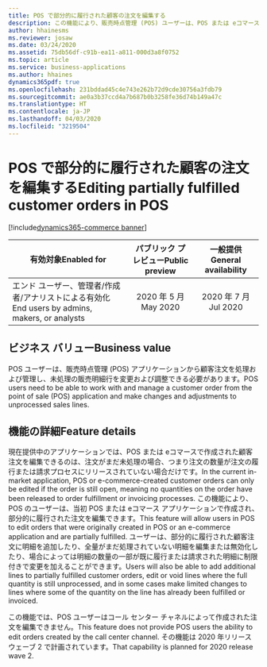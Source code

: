 ```yaml
---
title: POS で部分的に履行された顧客の注文を編集する
description: この機能により、販売時点管理 (POS) ユーザーは、POS または eコマース アプリケーションで作成され、既に部分的に履行または請求されている顧客注文を編集できます。
author: hhainesms
ms.reviewer: josaw
ms.date: 03/24/2020
ms.assetid: 75db56df-c91b-ea11-a811-000d3a8f0752
ms.topic: article
ms.service: business-applications
ms.author: hhaines
dynamics365pdf: true
ms.openlocfilehash: 231bddad45c4e743e262b72d9cde30756a3fdb79
ms.sourcegitcommit: ae0a3b37ccd4a7b687b0b3258fe36d74b149a47c
ms.translationtype: HT
ms.contentlocale: ja-JP
ms.lasthandoff: 04/03/2020
ms.locfileid: "3219504"
---
```

# <a name="editing-partially-fulfilled-customer-orders-in-pos"></a><span data-ttu-id="3b0db-103">POS で部分的に履行された顧客の注文を編集する</span><span class="sxs-lookup"><span data-stu-id="3b0db-103">Editing partially fulfilled customer orders in POS</span></span>
[!include[dynamics365-commerce banner](../includes/dynamics365-commerce.md)]

| <span data-ttu-id="3b0db-104">有効対象</span><span class="sxs-lookup"><span data-stu-id="3b0db-104">Enabled for</span></span>    |  <span data-ttu-id="3b0db-105">パブリック プレビュー</span><span class="sxs-lookup"><span data-stu-id="3b0db-105">Public preview</span></span> | <span data-ttu-id="3b0db-106">一般提供</span><span class="sxs-lookup"><span data-stu-id="3b0db-106">General availability</span></span> | 
| ---------- | :----------: |:----------: |
|<span data-ttu-id="3b0db-107">エンド ユーザー、管理者/作成者/アナリストによる有効化</span><span class="sxs-lookup"><span data-stu-id="3b0db-107">End users by admins, makers, or analysts</span></span>|<span data-ttu-id="3b0db-108">2020 年 5 月</span><span class="sxs-lookup"><span data-stu-id="3b0db-108">May 2020</span></span>| <span data-ttu-id="3b0db-109">2020 年 7 月</span><span class="sxs-lookup"><span data-stu-id="3b0db-109">Jul 2020</span></span>|


## <a name="business-value"></a><span data-ttu-id="3b0db-110">ビジネス バリュー</span><span class="sxs-lookup"><span data-stu-id="3b0db-110">Business value</span></span>
<!-- bv start -->
<span data-ttu-id="3b0db-111">POS ユーザーは、販売時点管理 (POS) アプリケーションから顧客注文を処理および管理し、未処理の販売明細行を変更および調整できる必要があります。</span><span class="sxs-lookup"><span data-stu-id="3b0db-111">POS users need to be able to work with and manage a customer order from the point of sale (POS) application and make changes and adjustments to unprocessed sales lines.</span></span>
<!-- bv end -->



## <a name="feature-details"></a><span data-ttu-id="3b0db-112">機能の詳細</span><span class="sxs-lookup"><span data-stu-id="3b0db-112">Feature details</span></span>
<!--feature detail start -->
<span data-ttu-id="3b0db-113">現在提供中のアプリケーションでは、POS または eコマースで作成された顧客注文を編集できるのは、注文がまだ未処理の場合、つまり注文の数量が注文の履行または請求プロセスにリリースされていない場合だけです。</span><span class="sxs-lookup"><span data-stu-id="3b0db-113">In the current in-market application, POS or e-commerce-created customer orders can only be edited if the order is still open, meaning no quantities on the order have been released to order fulfillment or invoicing processes.</span></span> <span data-ttu-id="3b0db-114">この機能により、POS のユーザーは、当初 POS または eコマース アプリケーションで作成され、部分的に履行された注文を編集できます。</span><span class="sxs-lookup"><span data-stu-id="3b0db-114">This feature will allow users in POS to edit orders that were originally created in POS or an e-commerce application and are partially fulfilled.</span></span> <span data-ttu-id="3b0db-115">ユーザーは、部分的に履行された顧客注文に明細を追加したり、全量がまだ処理されていない明細を編集または無効化したり、場合によっては明細の数量の一部が既に履行または請求された明細に制限付きで変更を加えることができます。</span><span class="sxs-lookup"><span data-stu-id="3b0db-115">Users will also be able to add additional lines to partially fulfilled customer orders, edit or void lines where the full quantity is still unprocessed, and in some cases make limited changes to lines where some of the quantity on the line has already been fulfilled or invoiced.</span></span>

<span data-ttu-id="3b0db-116">この機能では、POS ユーザーはコール センター チャネルによって作成された注文を編集できません。</span><span class="sxs-lookup"><span data-stu-id="3b0db-116">This feature does not provide POS users the ability to edit orders created by the call center channel.</span></span> <span data-ttu-id="3b0db-117">その機能は 2020 年リリース ウェーブ 2 で計画されています。</span><span class="sxs-lookup"><span data-stu-id="3b0db-117">That capability is planned for 2020 release wave 2.</span></span>
<!--feature detail end -->









